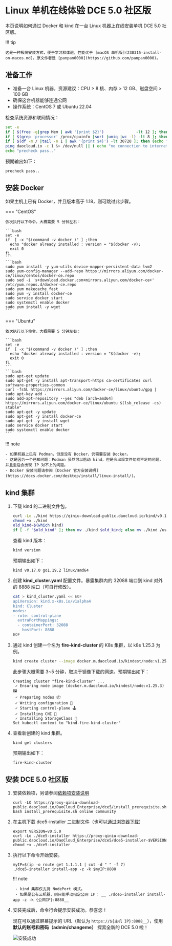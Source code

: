 # Linux 单机在线体验 DCE 5.0 社区版

本页说明如何通过 Docker 和 kind 在一台 Linux 机器上在线安装单机 DCE 5.0 社区版。

!!! tip

    这是一种极简安装方式，便于学习和体验，性能优于 [macOS 单机版](230315-install-on-macos.md)。原文作者是 [panpan0000](https://github.com/panpan0000)。

## 准备工作

- 准备一台 Linux 机器，资源建议：CPU > 8 核、内存 > 12 GB、磁盘空间 > 100 GB
- 确保这台机器能够连通公网
- 操作系统：CentOS 7 或 Ubuntu 22.04

检查系统资源和联网情况：

```bash
set -e
if [ $(free -g|grep Mem | awk '{print $2}')              -lt 12 ]; then (echo "insufficient memory! (should >=12G)"; exit 1); fi
if [ $(grep 'processor' /proc/cpuinfo |sort |uniq |wc -l) -lt 8 ]; then (echo "insufficient CPU! (should >=8C)"; exit 1); fi
if [ $(df -m / |tail -n 1 | awk '{print $4}') -lt 30720 ]; then (echo "insufficient free disk space of root partition!(should >=30G)"; exit 1); fi
ping daocloud.io -c 1 &> /dev/null || ( echo "no connection to internet! abort." &&  exit 1; )
echo "precheck pass.."
```

预期输出如下：

```console
precheck pass..
```

## 安装 Docker

如果主机上已有 Docker，并且版本高于 1.18，则可跳过此步骤。

=== "CentOS"

    依次执行以下命令，大概需要 5 分钟左右：

    ```bash
    set -e
    if  [ -x "$(command -v docker )" ] ;then
      echo "docker already installed : version = "$(docker -v);
      exit 0
    fi
    ```
    ```bash
    sudo yum install -y yum-utils device-mapper-persistent-data lvm2
    sudo yum-config-manager --add-repo https://mirrors.aliyun.com/docker-ce/linux/centos/docker-ce.repo
    sudo sed -i 's+download.docker.com+mirrors.aliyun.com/docker-ce+' /etc/yum.repos.d/docker-ce.repo
    sudo yum makecache fast
    sudo yum -y install docker-ce
    sudo service docker start
    sudo systemctl enable docker
    sudo yum install -y wget
    ```

=== "Ubuntu"

    依次执行以下命令，大概需要 5 分钟左右：

    ```bash
    set -e
    if  [ -x "$(command -v docker )" ] ;then
      echo "docker already installed : version = "$(docker -v);
      exit 0
    fi
    ```
    ```bash
    sudo apt-get update
    sudo apt-get -y install apt-transport-https ca-certificates curl software-properties-common
    curl -fsSL https://mirrors.aliyun.com/docker-ce/linux/ubuntu/gpg | sudo apt-key add -
    sudo add-apt-repository --yes "deb [arch=amd64] https://mirrors.aliyun.com/docker-ce/linux/ubuntu $(lsb_release -cs) stable"
    sudo apt-get -y update
    sudo apt-get -y install docker-ce
    sudo apt-get -y install wget
    sudo service docker start
    sudo systemctl enable docker
    ```

!!! note

    - 如果机器上已有 Podman，但是没有 Docker，仍需要安装 Docker。
    - 这是因为一个已知问题：Podman 虽然可以启动 kind，但是会出现文件句柄不足的问题，并且重启会出现 IP 对不上的问题。
    - Docker 安装问题请参阅 [Docker 官方安装说明](https://docs.docker.com/desktop/install/linux-install/)。

## kind 集群

1. 下载 kind 的二进制文件包。

    ```bash
    curl -Lo ./kind https://qiniu-download-public.daocloud.io/kind/v0.17.0/kind-linux-amd64
    chmod +x ./kind
    old_kind=$(which kind)
    if [ -f "$old_kind" ]; then mv ./kind $old_kind; else mv ./kind /usr/bin/kind ; fi
    ```

    查看 kind 版本：

    ```bash
    kind version
    ```

    预期输出如下：

    ```console
    kind v0.17.0 go1.19.2 linux/amd64
    ```

1. 创建 __kind_cluster.yaml__ 配置文件。暴露集群内的 32088 端口到 kind 对外的 8888 端口（可自行修改）。

    ```bash
    cat > kind_cluster.yaml << EOF
    apiVersion: kind.x-k8s.io/v1alpha4
    kind: Cluster
    nodes:
    - role: control-plane
      extraPortMappings:
      - containerPort: 32088
        hostPort: 8888
    EOF
    ```

1. 通过 kind 创建一个名为 __fire-kind-cluster__ 的 K8s 集群，以 k8s 1.25.3 为例。

    ```bash
    kind create cluster --image docker.m.daocloud.io/kindest/node:v1.25.3  --name=fire-kind-cluster --config=kind_cluster.yaml 
    ```

    此步骤大概需要 3~5 分钟，取决于镜像下载的网速。预期输出如下：

    ```console
    Creating cluster "fire-kind-cluster" ...
     ✓ Ensuring node image (docker.m.daocloud.io/kindest/node:v1.25.3) 🖼 
     ✓ Preparing nodes 📦  
     ✓ Writing configuration 📜 
     ✓ Starting control-plane 🕹️ 
     ✓ Installing CNI 🔌 
     ✓ Installing StorageClass 💾 
    Set kubectl context to "kind-fire-kind-cluster"
    ```

1. 查看新创建的 kind 集群。

    ```console
    kind get clusters
    ```

    预期输出如下：

    ```console
    fire-kind-cluster
    ```

## 安装 DCE 5.0 社区版

1. 安装依赖项，另请参阅[依赖项安装说明](../install/install-tools.md)

    ```shell
    curl -LO https://proxy-qiniu-download-public.daocloud.io/DaoCloud_Enterprise/dce5/install_prerequisite.sh
    bash install_prerequisite.sh online community 
    ```

1. 在主机下载 dce5-installer 二进制文件（也可以[通过浏览器下载](../download/index.md)）

    ```shell
    export VERSION=v0.5.0
    curl -Lo ./dce5-installer https://proxy-qiniu-download-public.daocloud.io/DaoCloud_Enterprise/dce5/dce5-installer-$VERSION
    chmod +x ./dce5-installer 
    ```

1. 执行以下命令开始安装。

    ```shell
    myIP=$(ip -o route get 1.1.1.1 | cut -d " " -f 7)
    ./dce5-installer install-app -z -k $myIP:8888
    ```

    !!! note

        - kind 集群仅支持 NodePort 模式。
        - 如果是公有云机器，则只能手动指定公网 IP： __ ./dce5-installer install-app -z -k {公网IP}:8888__ 

1. 安装完成后，命令行会提示安装成功。恭喜您！

    现在可以通过屏幕提示的 URL（默认为 `https://${主机 IP}:8888__`），使用 **默认的账号和密码（admin/changeme）** 探索全新的 DCE 5.0 啦！

    ![安装成功](https://docs.daocloud.io/daocloud-docs-images/docs/install/images/success.png)

